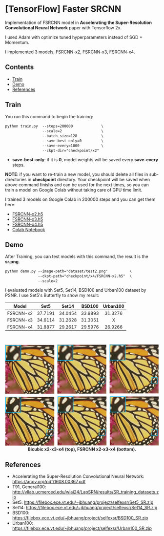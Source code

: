# [TensorFlow] Faster SRCNN

Implementation of FSRCNN model in **Accelerating the Super-Resolution Convolutional Neural Network** paper with Tensorflow 2x. 

I used Adam with optimize tuned hyperparameters instead of SGD + Momentum. 

I implemented 3 models, FSRCNN-x2, FSRCNN-x3, FSRCNN-x4.


## Contents
- [Train](#train)
- [Demo](#demo)
- [References](#references)


## Train
You run this command to begin the training:
```
python train.py  --steps=200000             \
                 --scale=2                  \
                 --batch_size=128           \
                 --save-best-only=0         \
                 --save-every=1000          \
                 --ckpt-dir="checkpoint/x2" 
```
- **save-best-only**: if it is **0**, model weights will be saved every **save-every** steps.


**NOTE**: if you want to re-train a new model, you should delete all files in sub-directories in **checkpoint** directory. Your checkpoint will be saved when above command finishs and can be used for the next times, so you can train a model on Google Colab without taking care of GPU time limit.

I trained 3 models on Google Colab in 200000 steps and you can get them here:
- [FSRCNN-x2.h5](checkpoint/FSRCNN-x2/FSRCNN-x2.h5)
- [FSRCNN-x3.h5](checkpoint/FSRCNN-x3/FSRCNN-x3.h5)
- [FSRCNN-x4.h5](checkpoint/FSRCNN-x4/FSRCNN-x4.h5)
- [Colab Notebook](https://colab.research.google.com/drive/1LHX2GjlmprwFm6zyQ6vIgO2CwV00mC_L?usp=sharing)


## Demo 
After Training, you can test models with this command, the result is the **sr.png**.
```
python demo.py --image-path="dataset/test2.png"          \
               --ckpt-path="checkpoint/x4/FSRCNN-x2.h5"  \
               --scale=2
```

I evaluated models with Set5, Set14, BSD100 and Urban100 dataset by PSNR. I use Set5's Butterfly to show my result:

<div align="center">

|   Model   |   Set5  |  Set14  | BSD100  | Urban100 |
|:---------:|:-------:|:-------:|:-------:|:--------:|
| FSRCNN-x2 | 37.7191 | 34.0454 | 33.9893 |	31.3276  |
| FSRCNN-x3 | 34.6114 |	31.2628 | 31.3051 | X |
| FSRCNN-x4 | 31.8877 | 29.2617 | 29.5976 |	26.9266  |

  <br/>

  <img src="./README/example.png" width="1000"/><br/>
  <b>Bicubic x2-x3-x4 (top), FSRCNN x2-x3-x4 (bottom).</b>
</div>

## References
- Accelerating the Super-Resolution Convolutional Neural Network: https://arxiv.org/pdf/1608.00367.pdf
- T91, General100: http://vllab.ucmerced.edu/wlai24/LapSRN/results/SR_training_datasets.zip
- Set5: https://filebox.ece.vt.edu/~jbhuang/project/selfexsr/Set5_SR.zip
- Set14: https://filebox.ece.vt.edu/~jbhuang/project/selfexsr/Set14_SR.zip
- BSD100: https://filebox.ece.vt.edu/~jbhuang/project/selfexsr/BSD100_SR.zip
- Urban100: https://filebox.ece.vt.edu/~jbhuang/project/selfexsr/Urban100_SR.zip
